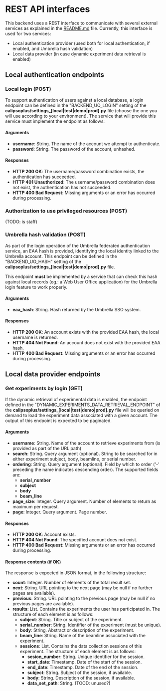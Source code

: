 # REST API interfaces

This backend uses a REST interface to communicate with several external services as explained in the [README.md](README.md) file. Currently, this interface is used for two services:

*  Local authentication provider (used both for local authentication, if enabled, and Umbrella hash validation)
*  Local data provider (in case dynamic experiment data retrieval is enabled)

## Local authentication endpoints
### Local login (POST)
To support authentication of users against a local database, a login endpoint can be defined in the "BACKEND_UO_LOGIN" setting of the **calipsoplus/settings_[local|test|demo|prod].py** file (choose the one you will use according to your environment). The service that will provide this service must implement the endpoint as follows:

#### Arguments

*  **username**: String. The name of the account we attempt to authenticate.
*  **password**: String. The password of the account, unhashed.

#### Responses

*  **HTTP 200 OK**: The username/password combination exists, the authentication has succeeded.
*  **HTTP 401 Unauthorized**: The username/password combination does not exist, the authentication has not succeeded.
*  **HTTP 400 Bad Request**: Missing arguments or an error has occurred during processing.

### Authorization to use privileged resources (POST)
(TODO: is staff)

### Umbrella hash validation (POST)
As part of the login operation of the Umbrella federated authentication service, an EAA hash is provided, identifying the local identity linked to the Umbrella account. This endpoint can be defined in the "BACKEND_UO_HASH" setting of the **calipsoplus/settings_[local|test|demo|prod].py** file. 

This endpoint **must** be implemented by a service that can check this hash against local records (eg.: a Web User Office application) for the Umbrella login feature to work properly.

#### Arguments
*  **eaa_hash**: String. Hash returned by the Umbrella SSO system.

#### Responses

*  **HTTP 200 OK**: An account exists with the provided EAA hash, the local username is returned.
*  **HTTP 404 Not Found**: An account does not exist with the provided EAA hash.
*  **HTTP 400 Bad Request**: Missing arguments or an error has occurred during processing.

## Local data provider endpoints
### Get experiments by login (GET)
If the dynamic retrieval of experimental data is enabled, the endpoint defined in the "DYNAMIC_EXPERIMENTS_DATA_RETRIEVAL_ENDPOINT" of the **calipsoplus/settings_[local|test|demo|prod].py** file will be queried on demand to load the experiment data associated with a given account. The output of this endpoint is expected to be paginated.

#### Arguments
*  **username**: String. Name of the account to retrieve experiments from (is provided as part of the URL path)
*  **search**: String. Query argument (optional). String to be searched for in either experiment subject, body, beamline, or serial number.
*  **ordering**: String. Query argument (optional). Field by which to order ('-' preceding the name indicates descending order). The supported fields are:
    *  **serial_number**
    *  **subject**
    *  **body**
    *  **beam_line**
*  **page_size**: Integer. Query argument. Number of elements to return as maximum per request.
*  **page**: Integer. Query argument. Page number.

#### Responses

*  **HTTP 200 OK**: Account exists.
*  **HTTP 404 Not Found**: The specified account does not exist.
*  **HTTP 400 Bad Request**: Missing arguments or an error has occurred during processing.

#### Response contents (if OK)
The response is expected in JSON format, in the following structure:
*  **count**: Integer. Number of elements of the total result set.
*  **next**: String. URL pointing to the next page (may be null if no further pages are available).
*  **previous**: String. URL pointing to the previous page (may be null if no previous pages are available).
*  **results**: List. Contains the experiments the user has participated in. The structure of each element is as follows:
    *  **subject**: String. Title or subject of the experiment.
    *  **serial_number**: String. Identifier of the experiment (must be unique).
    *  **body**: String. Abstract or description of the experiment.
    *  **beam_line**: String. Name of the beamline associated with the experiment.
    *  **sessions**: List. Contains the data collection sessions of this experiment. The structure of each element is as follows:
        *  **sesion_number**: String. Unique identifier for the session.
        *  **start_date**: Timestamp. Date of the start of the session.
        *  **end_date**: Timestamp. Date of the end of the session.
        *  **subject**: String. Subject of the session, if available.
        *  **body**: String. Description of the session, if available.
        *  **data_set_path**: String. (TOOD: unused?)
